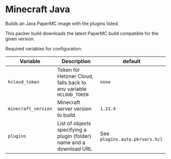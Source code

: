 # Minecraft Java

Builds an Java PaperMC image with the plugins listed.

This packer build downloads the latext PaperMC build compatible for the given version.

Required variables for configuration:

| Variable            | Description                                                          | default                        |
| ------------------- | -------------------------------------------------------------------- | ------------------------------ |
| `hcloud_token`      | Token for Hetzner Cloud, falls back to env variable `HCLOUD_TOKEN`   | `none`                         |
| `minecraft_version` | Minecraft server version to build.                                   | `1.21.4`                       |
| `plugins`           | List of objexts specifying a plugin (folder) name and a download URL | See `plugins.auto.pkrvars.hcl` |
